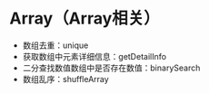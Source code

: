 # Array（Array相关）
- 数组去重：unique
- 获取数组中元素详细信息：getDetailInfo
- 二分查找数值数组中是否存在数值：binarySearch
- 数组乱序：shuffleArray
